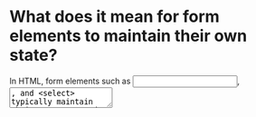 
# What does it mean for form elements to maintain their own state?


In HTML, form elements such as <input>, <textarea>, and <select>
typically maintain their own state and update it based on user input.

https://reactjs.org/docs/forms.html#controlled-components
Can you give me an example?
Thanks.

        